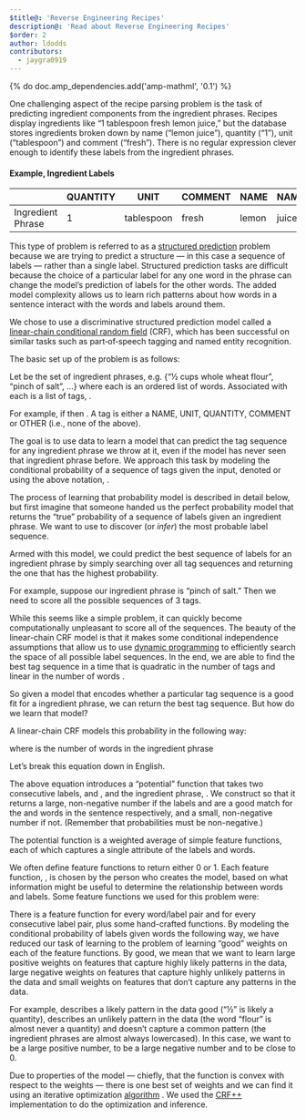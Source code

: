 ```yaml
---
$title@: 'Reverse Engineering Recipes'
description@: 'Read about Reverse Engineering Recipes'
$order: 2
author: ldodds
contributors:
  - jaygra0919
---
```


{% do doc.amp_dependencies.add('amp-mathml', '0.1') %}
<section>

<p>
One challenging aspect of the recipe parsing problem is the task of predicting ingredient components from the ingredient phrases. Recipes display ingredients like &#8220;1 tablespoon fresh lemon juice,&#8221; but the database stores ingredients broken down by name (&#8220;lemon juice&#8221;), quantity (&#8220;1&#8221;), unit (&#8220;tablespoon&#8221;) and comment (&#8220;fresh&#8221;). There is no regular expression clever enough to identify these labels from the ingredient phrases.
</p>

<h4>Example, Ingredient Labels</h4>

<div class='table-responsive'>
<table class='table-inverse'>
<thead>
<tr>
<th></th>
<th>QUANTITY</th>
<th>UNIT</th>
<th>COMMENT</th>
<th>NAME</th>
<th>NAME</th>
</tr>
</thead>

<tbody>
<tr>
<td>Ingredient Phrase</td>
<td>1</td>
<td>tablespoon</td>
<td>fresh</td>
<td>lemon</td>
<td>juice</td>
</tr>
</tbody>
</table>
</div>

<p>
This type of problem is referred to as a
&#x0020;
<a class='underline' href='http://www.cs.cmu.edu/~nasmith/sp4nlp/'>structured prediction</a>
&#x0020;
problem because we are trying to predict a structure &#x2014; in this case a sequence of labels &#x2014; rather than a single label. Structured prediction tasks are difficult because the choice of a particular label for any one word in the phrase can change the model&#x2019;s prediction of labels for the other words. The added model complexity allows us to learn rich patterns about how words in a sentence interact with the words and labels around them.
</p>

<p>
We chose to use a discriminative structured prediction model called a
&#x0020;
<a class='underline' href='https://homepages.inf.ed.ac.uk/csutton/publications/crftutv2.pdf'>linear&#x002D;chain conditional random field</a>
&#x0020;
(CRF), which has been successful on similar tasks such as part&#x2010;of&#x2010;speech tagging and named entity recognition.
</p>

<p>
The basic set up of the problem is as follows:
</p>

<p>
Let
&#x0020;
<span class='amp-formula'>
<amp-mathml
	 layout='container'
	 inline=''
	 data-formula='
	 \[\{x^1, x^2, &#8230;, x^N\}\]
'></amp-mathml>
</span>
&#x0020;
be the set of ingredient phrases, e.g. {&#8220;&#xbd; cups whole wheat flour&#8221;, &#8220;pinch of salt&#8221;, &#8230;} where each
&#x0020;
<span class='amp-formula'>
<amp-mathml
	 layout='container'
	 inline=''
	 data-formula='
	 \[x^i\]
'></amp-mathml>
</span>
&#x0020;
is an ordered list of words. Associated with each
&#x0020;
<span class='amp-formula'>
<amp-mathml
	 layout='container'
	 inline=''
	 data-formula='
	 \[x^i\]
'></amp-mathml>
</span>
&#x0020;
is a list of tags,
&#x0020;
<span class='amp-formula'>
<amp-mathml
	 layout='container'
	 inline=''
	 data-formula='
	 \[y^i\]
'></amp-mathml>.
</span>
</p>

<p>
For example, if
&#x0020;
<span class='amp-formula'>
<amp-mathml
	 layout='container'
	 inline=''
	 data-formula='
	 \[x^i = &#x005B;x_1^i, x_2^i, x_3^i&#x005D; = &#x005B;&#8220;pinch&#8221;, &#8220;of&#8221;, &#8220;salt&#8221;&#x005D;\]
'></amp-mathml>
</span>
&#x0020;
then
&#x0020;
<span class='amp-formula'>
<amp-mathml
	 layout='container'
	 inline=''
	 data-formula='
	 \[y^i = &#x005B;y_1^i, y_2^i, y_3^i&#x005D; = &#x005B;UNIT, UNIT, NAME&#x005D;\]
'></amp-mathml>.
</span>
&#x0020;
A tag is either a NAME, UNIT, QUANTITY, COMMENT or OTHER (i.e., none of the above).
</p>

<p>
The goal is to use data to learn a model that can predict the tag sequence for any ingredient phrase we throw at it, even if the model has never seen that ingredient phrase before. We approach this task by modeling the conditional probability of a sequence of tags given the input, denoted
&#x0020;
<span class='amp-formula'>
<amp-mathml
	 layout='container'
	 inline=''
	 data-formula='
	 \[p(TagSequence \mid IngredientPhrase) \]
'></amp-mathml>
&#x0020;
or using the above notation,
&#x0020;
<span class='amp-formula'>
<amp-mathml
	 layout='container'
	 inline=''
	 data-formula='
	 \[p(y \mid x) \]
'></amp-mathml>.
</span>
</p>

<p>
The process of learning that probability model is described in detail below, but first imagine that someone handed us the perfect probability model
&#x0020;
<span class='amp-formula'>
<amp-mathml
	 layout='container'
	 inline=''
	 data-formula='
	 \[p(y \mid x) \]
'></amp-mathml>
</span>
&#x0020;
that returns the &#8220;true&#8221; probability of a sequence of labels given an ingredient phrase. We want to use
&#x0020;
<span class='amp-formula'>
<amp-mathml
	 layout='container'
	 inline=''
	 data-formula='
	 \[p(y \mid x) \]
'></amp-mathml>
</span>
&#x0020;
to discover (or <i>infer</i>) the most probable label sequence.
</p>

<p>
Armed with this model, we could predict the best sequence of labels for an ingredient phrase by simply searching over all tag sequences and returning the one that has the highest probability.
</p>

<p>
For example, suppose our ingredient phrase is &#8220;pinch of salt.&#8221; Then we need to score all the possible sequences of 3 tags.
</p>

<div class='row'>
<div class='col-sm-10'>
<span class='amp-formula'>
<amp-mathml
	 layout='container'
	 data-formula='
	 \[p(\text{UNIT UNIT UNIT} \mid \text{&#8220;pinch of salt&#8221;}) \]
'></amp-mathml>
</span>
</div>
</div>
<div class='row'>
<div class='col-sm-10'>
<span class='amp-formula'>
<amp-mathml
	 layout='container'
	 data-formula='
	 \[p(\text{QUANTITY UNIT UNIT} \mid \text{&#8220;pinch of salt&#8221;}) \]
'></amp-mathml>
</span>
</div>
</div>
<div class='row'>
<div class='col-sm-10'>
<span class='amp-formula'>
<amp-mathml
	 layout='container'
	 data-formula='
	 \[p(\text{UNIT QUANTITY UNIT} \mid \text{&#8220;pinch of salt&#8221;}) \]
'></amp-mathml>
</span>
</div>
</div>
<div class='row'>
<div class='col-sm-10'>
<span class='amp-formula'>
<amp-mathml
	 layout='container'
	 data-formula='
	 \[p(\text{UNIT UNIT QUANTITY} \mid \text{&#8220;pinch of salt&#8221;}) \]
'></amp-mathml>
</span>
</div>
</div>
<div class='row'>
<div class='col-sm-10'>
<span class='amp-formula'>
<amp-mathml
	 layout='container'
	 data-formula='
	 \[p(\text{UNIT QUANTITY QUANTITY} \mid \text{&#8220;pinch of salt&#8221;}) \]
'></amp-mathml>
</span>
</div>
</div>
<div>
<div class='row'>
<div class='col-sm-10'>
<span class='amp-formula'>
<amp-mathml
	 layout='container'
	 data-formula='
	 \[p(\text{QUANTITY QUANTITY QUANTITY} \mid \text{&#8220;pinch of salt&#8221;}) \]
'></amp-mathml>
</span>
</div>
</div>
<div class='row'>
<div class='col-sm-10'>
<span class='amp-formula'>
<amp-mathml
	 layout='container'
	 data-formula='
	 \[p(\text{UNIT QUANTITY NAME} \mid \text{&#8220;pinch of salt&#8221;}) \]
'></amp-mathml>
</span>
</div>
</div>
<div class='row'>
<div class='col-sm-10'>
<span class='amp-formula'>
<amp-mathml
	 layout='container'
	 data-formula='
	 \[\vdots\]
'></amp-mathml>
</span>
</div>
</div>

<p>
While this seems like a simple problem, it can quickly become computationally unpleasant to score all of the
&#x0020;
<span class='amp-formula'>
<amp-mathml
	 layout='container'
	 inline=''
	 data-formula='
	 \[\text{tags} \mid ^{\mid\text{words}\mid}\]
'></amp-mathml>
</span>
&#x0020;
sequences. The beauty of the linear&#x002D;chain CRF model is that it makes some conditional independence assumptions that allow us to use
&#x0020;
<a class='underline' href='//en.wikipedia.org/wiki/Viterbi_algorithm'>dynamic programming</a>
&#x0020;
to efficiently search the space of all possible label sequences. In the end, we are able to find the best tag sequence in a time that is quadratic in the number of tags and linear in the number of words
&#x0020;
<span class='amp-formula'>
<amp-mathml
	 layout='container'
	 inline=''
	 data-formula='
	 \[(\mid\text{tags}\mid^2*\mid\text{words}\mid)\]
'></amp-mathml>.
</span>
</p>

<p>
So given a model
&#x0020;
<span class='amp-formula'>
<amp-mathml
	 layout='container'
	 inline=''
	 data-formula='
	 \[p(y \mid x)\]
'></amp-mathml>
</span>
&#x0020;
that encodes whether a particular tag sequence is a good fit for a ingredient phrase, we can return the best tag sequence. But how do we learn that model?
</p>

<p>
A linear&#x002D;chain CRF models this probability in the following way:
</p>

<p>
<span class='amp-formula'>
<amp-mathml
	 layout='container'
	 data-formula='
		\begin{equation}
			p( y \mid x ) \propto \prod_{t=1}^T \psi(y_t, y_{t-1}, x)
		\end{equation}
'></amp-mathml>
</span>
</p>

<p>
where
&#x0020;
<span class='amp-formula'>
<amp-mathml
	 layout='container'
	 inline=''
	 data-formula='
	 \[T\]
'></amp-mathml>
</span>
&#x0020;
is the number of words in the ingredient phrase
&#x0020;
<span class='amp-formula'>
<amp-mathml
	 layout='container'
	 inline=''
	 data-formula='
	 \[x\]
'></amp-mathml>
</span>
</p>

<p>
Let&#x2019;s break this equation down in English.
</p>

<p>
The above equation introduces a &#8220;potential&#8221; function
&#x0020;
<span class='amp-formula'>
<amp-mathml
	 layout='container'
	 inline=''
	 data-formula='
	 \[\psi\]
'></amp-mathml>
</span>
&#x0020;
that takes two consecutive labels,
&#x0020;
<span class='amp-formula'>
<amp-mathml
	 layout='container'
	 inline=''
	 data-formula='
	 \[y_t\]
'></amp-mathml>
</span>
&#x0020;
and
&#x0020;
<span class='amp-formula'>
<amp-mathml
	 layout='container'
	 inline=''
	 data-formula='
	 \[y_{t-1}\]
'></amp-mathml>
</span>
&#x0020;
, and the ingredient phrase,
&#x0020;
<span class='amp-formula'>
<amp-mathml
	 layout='container'
	 inline=''
	 data-formula='
	 \[x\]
'></amp-mathml>
</span>
&#x0020;
. We construct
&#x0020;
<span class='amp-formula'>
<amp-mathml
	 layout='container'
	 inline=''
	 data-formula='
	 \[\psi\]
'></amp-mathml>
</span>
&#x0020;
so that it returns a large, non&#x002D;negative number if the labels
&#x0020;
<span class='amp-formula'>
<amp-mathml
	 layout='container'
	 inline=''
	 data-formula='
	 \[y_t\]
'></amp-mathml>
</span>
&#x0020;
and
&#x0020;
<span class='amp-formula'>
<amp-mathml
	 layout='container'
	 inline=''
	 data-formula='
	 \[y_{t-1}\]
'></amp-mathml>
</span>
&#x0020;
are a good match for the
&#x0020;
<span class='amp-formula'>
<amp-mathml
	 layout='container'
	 inline=''
	 data-formula='
	 \[t^{th}\]
'></amp-mathml>
</span>
&#x0020;
and
&#x0020;
<span class='amp-formula'>
<amp-mathml
	 layout='container'
	 inline=''
	 data-formula='
	 \[{t-1}^{th}\]
'></amp-mathml>
</span>
&#x0020;
words in the sentence respectively, and a small, non&#x002D;negative number if not. (Remember that probabilities must be non&#x002D;negative.)
</p>

<p>
The potential function is a weighted average of simple feature functions, each of which captures a single attribute of the labels and words.
</p>

<p>
<span class='amp-formula'>
<amp-mathml
	 layout='container'
	 data-formula='
		\begin{equation}
			\psi(y_t, y_{t-1}, x) = \exp{\sum_{k=1}^K w_k f_k(y_t, y_{t-1}, x)}
		\end{equation}
'></amp-mathml>
</span>
</p>

<p>
We often define feature functions to return either 0 or 1. Each feature function,
&#x0020;
<span class='amp-formula'>
<amp-mathml
	 layout='container'
	 inline=''
	 data-formula='
	 \[f_k(y_t, y_{t-1}, x)\]
'></amp-mathml>
</span>
, is chosen by the person who creates the model, based on what information might be useful to determine the relationship between words and labels. Some feature functions we used for this problem were:
</p>

<p>
<span class='amp-formula'>
<amp-mathml
	layout='container'
	data-formula='
		\begin{align*}
			&#038;f_1(y_t, y_{t-1}, x) = \left\{
			\begin{array}{lr}
				1 \text{ if } x_t \text{ is capitalized and }y_t \text{ is NAME} \\
				0 \text{ otherwise}
			\end{array}
			\right.\\ \\
			&#038;f_2(y_t, y_{t-1}, x) = \left\{
			\begin{array}{lr}
				1 \text{ if } x_t \text{ is &#8220;1/2&#8221; and } y_t \text{ is QUANTITY} \\
				0 \text{ otherwise}
			\end{array} \right. \\ \\
			&#038;f_3(y_t, y_{t-1}, x) = \left\{
			\begin{array}{lr}
				1 \text{ if } x_t \text{ is &#8220;cup&#8221; and }y_t \text{is QUANTITY} \\
				0 \text{ otherwise}
				\end{array} \right.\\ \\
			&#038;f_4(y_t, y_{t-1}, x) = \left\{
			\begin{array}{lr}
				1 \text{ if } x_t \text{ is &#8220;flour&#8221; and } y_t \text{ is QUANTITY} \\
				0 \text{ otherwise}
			\end{array} \right.\\ \\
			&#038;f_5(y_t, y_{t-1}, x) = \left\{
			\begin{array}{lr}
				1 \text{ if } x_t \text{ is a fraction and } y_t \text{is QUANTITY} \\
				0 \text{ otherwise}
			\end{array} \right.\\ \\
			&#038;f_6(y_t, y_{t-1}, x) = \left\{
				\begin{array}{lr}
				1 \text{ if } y_t \text{ is QUANTITY and } y_{t-1} \text{is UNIT} \\
				0 \text{ otherwise}
			\end{array} \right.\\ \\
			&#038;f_7(y_t, y_{t-1}, x) = \left\{
			\begin{array}{lr}
				1 \text{ if } y_t \text{ is QUANTITY and } y_{t-1} \text{ is NAME} \\
				0 \text{ otherwise}
			\end{array} \right.\\
		\end{align*}
'></amp-mathml>
</span>
</p>

<p>
There is a feature function for every word&#x002F;label pair and for every consecutive label pair, plus some hand&#x002D;crafted functions. By modeling the conditional probability of labels given words the following way, we have reduced our task of learning
&#x0020;
<span class='amp-formula'>
<amp-mathml
	 layout='container'
	 inline=''
	 data-formula='
	 \[p(y \mid x) \]
'></amp-mathml>
</span>
&#x0020;
to the problem of learning &#8220;good&#8221; weights on each of the feature functions. By good, we mean that we want to learn large positive weights on features that capture highly likely patterns in the data, large negative weights on features that capture highly unlikely patterns in the data and small weights on features that don&#x2019;t capture any patterns in the data.
</p>

<p>
For example,
&#x0020;
<span class='amp-formula'>
<amp-mathml
	 layout='container'
	 inline=''
	 data-formula='
	 \[f2\]
'></amp-mathml>
</span>
&#x0020;
describes a likely pattern in the data good (&#8220;&#xbd;&#8221; is likely a quantity),
&#x0020;
<span class='amp-formula'>
<amp-mathml
	 layout='container'
	 inline=''
	 data-formula='
	 \[f4\]
'></amp-mathml>
</span>
&#x0020;
describes an unlikely pattern in the data (the word &#8220;flour&#8221; is almost never a quantity) and
&#x0020;
<span class='amp-formula'>
<amp-mathml
	 layout='container'
	 inline=''
	 data-formula='
	 \[f1\]
'></amp-mathml>
</span>
&#x0020;
doesn&#x2019;t capture a common pattern (the ingredient phrases are almost always lowercased). In this case, we want
&#x0020;
<span class='amp-formula'>
<amp-mathml
	 layout='container'
	 inline=''
	 data-formula='
	 \[w2\]
'></amp-mathml>
</span>
&#x0020;
to be a large positive number,
&#x0020;
<span class='amp-formula'>
<amp-mathml
	 layout='container'
	 inline=''
	 data-formula='
	 \[w4\]
'></amp-mathml>
</span>
&#x0020;
to be a large negative number and
&#x0020;
<span class='amp-formula'>
<amp-mathml
	 layout='container'
	 inline=''
	 data-formula='
	 \[w1\]
'></amp-mathml>
</span>
&#x0020;
to be close to 0.
</p>

<p>
Due to properties of the model &#x2014; chiefly, that the function is convex with respect to the weights &#x2014; there is one best set of weights and we can find it using an iterative optimization
&#x0020;
<a class='underline' href='https://en.wikipedia.org/wiki/Broyden%E2%80%93Fletcher%E2%80%93Goldfarb%E2%80%93Shanno_algorithm'>algorithm</a>
. We used the
&#x0020;
<a class='underline' href='https://taku910.github.io/crfpp/'>CRF++</a>
&#x0020;
implementation to do the optimization and inference.
</p>

</section>
